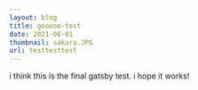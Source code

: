 ```yaml
---
layout: blog
title: gooooo-test
date: 2021-06-01
thumbnail: sakura.JPG
url: testtesttest
---
```


i think this is the final gatsby test. 
i hope it works!